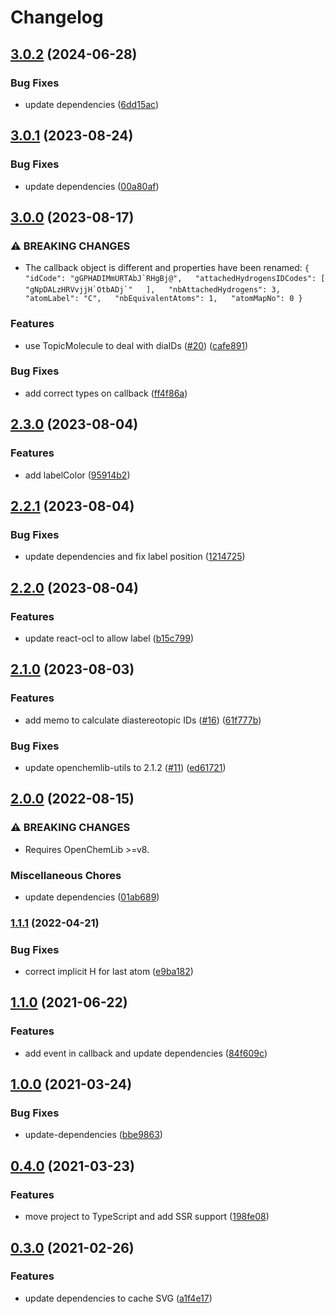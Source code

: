 # Changelog

## [3.0.2](https://github.com/zakodium-oss/react-ocl-nmr/compare/v3.0.1...v3.0.2) (2024-06-28)


### Bug Fixes

* update dependencies ([6dd15ac](https://github.com/zakodium-oss/react-ocl-nmr/commit/6dd15acad3bb244d4e68884b2673e1e61f1fdcda))

## [3.0.1](https://github.com/zakodium-oss/react-ocl-nmr/compare/v3.0.0...v3.0.1) (2023-08-24)


### Bug Fixes

* update dependencies ([00a80af](https://github.com/zakodium-oss/react-ocl-nmr/commit/00a80afc9c4278203d32ae5f3010f3a093bc8c3e))

## [3.0.0](https://github.com/zakodium-oss/react-ocl-nmr/compare/v2.3.0...v3.0.0) (2023-08-17)


### ⚠ BREAKING CHANGES

* The callback object is different and properties have been renamed: ``` {   "idCode": "gGPHADIMmURTAbJ`RHgBj@",   "attachedHydrogensIDCodes": [     "gNpDALzHRVvjjH`OtbADj`"   ],   "nbAttachedHydrogens": 3,   "atomLabel": "C",   "nbEquivalentAtoms": 1,   "atomMapNo": 0 } ```

### Features

* use TopicMolecule to deal with diaIDs ([#20](https://github.com/zakodium-oss/react-ocl-nmr/issues/20)) ([cafe891](https://github.com/zakodium-oss/react-ocl-nmr/commit/cafe89116627b622d101853616322f20db059565))


### Bug Fixes

* add correct types on callback ([ff4f86a](https://github.com/zakodium-oss/react-ocl-nmr/commit/ff4f86a226a8f860f061a657a6e6af340695e5fc))

## [2.3.0](https://github.com/zakodium-oss/react-ocl-nmr/compare/v2.2.1...v2.3.0) (2023-08-04)


### Features

* add labelColor ([95914b2](https://github.com/zakodium-oss/react-ocl-nmr/commit/95914b2231e35b83c03d2b748d8f5888f91eeee0))

## [2.2.1](https://github.com/zakodium-oss/react-ocl-nmr/compare/v2.2.0...v2.2.1) (2023-08-04)


### Bug Fixes

* update dependencies and fix label position ([1214725](https://github.com/zakodium-oss/react-ocl-nmr/commit/1214725fafe991551186c273508961f77016ba2e))

## [2.2.0](https://github.com/zakodium-oss/react-ocl-nmr/compare/v2.1.0...v2.2.0) (2023-08-04)


### Features

* update react-ocl to allow label ([b15c799](https://github.com/zakodium-oss/react-ocl-nmr/commit/b15c799baff2709b396c4d55f23af619cae3315c))

## [2.1.0](https://github.com/zakodium-oss/react-ocl-nmr/compare/v2.0.0...v2.1.0) (2023-08-03)


### Features

* add memo to calculate diastereotopic IDs ([#16](https://github.com/zakodium-oss/react-ocl-nmr/issues/16)) ([61f777b](https://github.com/zakodium-oss/react-ocl-nmr/commit/61f777bbe9770a1f59ac9e356a9cb7d3ff2fbade))


### Bug Fixes

* update openchemlib-utils to 2.1.2 ([#11](https://github.com/zakodium-oss/react-ocl-nmr/issues/11)) ([ed61721](https://github.com/zakodium-oss/react-ocl-nmr/commit/ed61721429b36b11d209cf87b862cdbeb9cf852d))

## [2.0.0](https://github.com/zakodium/react-ocl-nmr/compare/v1.1.1...v2.0.0) (2022-08-15)


### ⚠ BREAKING CHANGES

* Requires OpenChemLib >=v8.

### Miscellaneous Chores

* update dependencies ([01ab689](https://github.com/zakodium/react-ocl-nmr/commit/01ab6899abf535307888fb3fec9c16cb44af6c87))

### [1.1.1](https://www.github.com/zakodium/react-ocl-nmr/compare/v1.1.0...v1.1.1) (2022-04-21)


### Bug Fixes

* correct implicit H for last atom ([e9ba182](https://www.github.com/zakodium/react-ocl-nmr/commit/e9ba182031281f156fb0e9be24b6f4076ab038dd))

## [1.1.0](https://www.github.com/zakodium/react-ocl-nmr/compare/v1.0.0...v1.1.0) (2021-06-22)


### Features

* add event in callback and update dependencies ([84f609c](https://www.github.com/zakodium/react-ocl-nmr/commit/84f609c5c07a9c42dd148e184fb82e19b5c4f8c8))

## [1.0.0](https://www.github.com/zakodium/react-ocl-nmr/compare/v0.4.0...v1.0.0) (2021-03-24)


### Bug Fixes

* update-dependencies ([bbe9863](https://www.github.com/zakodium/react-ocl-nmr/commit/bbe9863b4009c9ac73cd25d5e687d92321c9cc8e))

## [0.4.0](https://www.github.com/zakodium/react-ocl-nmr/compare/v0.3.0...v0.4.0) (2021-03-23)


### Features

* move project to TypeScript and add SSR support ([198fe08](https://www.github.com/zakodium/react-ocl-nmr/commit/198fe08a72c72f4e0c34be9fcb8b584b3a049089))

## [0.3.0](https://www.github.com/zakodium/react-ocl-nmr/compare/v0.2.2...v0.3.0) (2021-02-26)


### Features

* update dependencies to cache SVG ([a1f4e17](https://www.github.com/zakodium/react-ocl-nmr/commit/a1f4e17d92f6a89915b4bad5a148372de1683a96))
